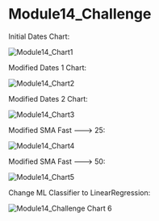 # Module14_Challenge

Initial Dates Chart:

![Module14_Chart1](https://user-images.githubusercontent.com/35455504/133687140-125a97b1-387a-4435-8a28-9fef48733b3e.png)

Modified Dates 1 Chart:

![Module14_Chart2](https://user-images.githubusercontent.com/35455504/133690462-a9f0e32e-6d70-4faf-87be-37df06ffe656.png)

Modified Dates 2 Chart:

![Module14_Chart3](https://user-images.githubusercontent.com/35455504/133690789-0a0f6bf6-340c-4a1d-b978-14f1aa071d8f.png)

Modified SMA Fast ---> 25:

![Module14_Chart4](https://user-images.githubusercontent.com/35455504/133692203-2e6155e3-5218-4d77-b4d5-6be25ae8a496.png)

Modified SMA Fast ---> 50:

![Module14_Chart5](https://user-images.githubusercontent.com/35455504/133692452-f8b727c0-1167-41cf-97fa-6c278525615e.png)

Change ML Classifier to LinearRegression:

![Module14_Challenge Chart 6](https://user-images.githubusercontent.com/35455504/133891010-35bd6e2f-d8ae-44a5-909f-94870b0948af.png)
